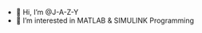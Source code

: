 - 👋 Hi, I’m @J-A-Z-Y
- 👀 I’m interested in MATLAB & SIMULINK Programming



<!---
J-A-Z-Y/J-A-Z-Y is a ✨ special ✨ repository because its `README.md` (this file) appears on your GitHub profile.
You can click the Preview link to take a look at your changes.
--->
